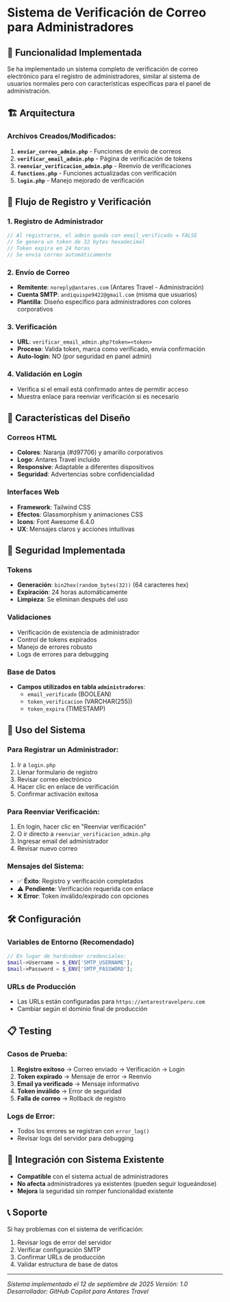 # Sistema de Verificación de Correo para Administradores

## 📧 Funcionalidad Implementada

Se ha implementado un sistema completo de verificación de correo electrónico para el registro de administradores, similar al sistema de usuarios normales pero con características específicas para el panel de administración.

## 🏗️ Arquitectura

### Archivos Creados/Modificados:

1. **`enviar_correo_admin.php`** - Funciones de envío de correos
2. **`verificar_email_admin.php`** - Página de verificación de tokens
3. **`reenviar_verificacion_admin.php`** - Reenvío de verificaciones
4. **`functions.php`** - Funciones actualizadas con verificación
5. **`login.php`** - Manejo mejorado de verificación

## 🔄 Flujo de Registro y Verificación

### 1. Registro de Administrador

```php
// Al registrarse, el admin queda con email_verificado = FALSE
// Se genera un token de 32 bytes hexadecimal
// Token expira en 24 horas
// Se envía correo automáticamente
```

### 2. Envío de Correo

- **Remitente**: `noreply@antares.com` (Antares Travel - Administración)
- **Cuenta SMTP**: `andiquispe9422@gmail.com` (misma que usuarios)
- **Plantilla**: Diseño específico para administradores con colores corporativos

### 3. Verificación

- **URL**: `verificar_email_admin.php?token=<token>`
- **Proceso**: Valida token, marca como verificado, envía confirmación
- **Auto-login**: NO (por seguridad en panel admin)

### 4. Validación en Login

- Verifica si el email está confirmado antes de permitir acceso
- Muestra enlace para reenviar verificación si es necesario

## 🎨 Características del Diseño

### Correos HTML

- **Colores**: Naranja (#d97706) y amarillo corporativos
- **Logo**: Antares Travel incluido
- **Responsive**: Adaptable a diferentes dispositivos
- **Seguridad**: Advertencias sobre confidencialidad

### Interfaces Web

- **Framework**: Tailwind CSS
- **Efectos**: Glassmorphism y animaciones CSS
- **Icons**: Font Awesome 6.4.0
- **UX**: Mensajes claros y acciones intuitivas

## 🔐 Seguridad Implementada

### Tokens

- **Generación**: `bin2hex(random_bytes(32))` (64 caracteres hex)
- **Expiración**: 24 horas automáticamente
- **Limpieza**: Se eliminan después del uso

### Validaciones

- Verificación de existencia de administrador
- Control de tokens expirados
- Manejo de errores robusto
- Logs de errores para debugging

### Base de Datos

- **Campos utilizados en tabla `administradores`**:
  - `email_verificado` (BOOLEAN)
  - `token_verificacion` (VARCHAR(255))
  - `token_expira` (TIMESTAMP)

## 🚀 Uso del Sistema

### Para Registrar un Administrador:

1. Ir a `login.php`
2. Llenar formulario de registro
3. Revisar correo electrónico
4. Hacer clic en enlace de verificación
5. Confirmar activación exitosa

### Para Reenviar Verificación:

1. En login, hacer clic en "Reenviar verificación"
2. O ir directo a `reenviar_verificacion_admin.php`
3. Ingresar email del administrador
4. Revisar nuevo correo

### Mensajes del Sistema:

- ✅ **Éxito**: Registro y verificación completados
- ⚠️ **Pendiente**: Verificación requerida con enlace
- ❌ **Error**: Token inválido/expirado con opciones

## 🛠️ Configuración

### Variables de Entorno (Recomendado)

```php
// En lugar de hardcodear credenciales:
$mail->Username = $_ENV['SMTP_USERNAME'];
$mail->Password = $_ENV['SMTP_PASSWORD'];
```

### URLs de Producción

- Las URLs están configuradas para `https://antarestravelperu.com`
- Cambiar según el dominio final de producción

## 📋 Testing

### Casos de Prueba:

1. **Registro exitoso** → Correo enviado → Verificación → Login
2. **Token expirado** → Mensaje de error → Reenvío
3. **Email ya verificado** → Mensaje informativo
4. **Token inválido** → Error de seguridad
5. **Falla de correo** → Rollback de registro

### Logs de Error:

- Todos los errores se registran con `error_log()`
- Revisar logs del servidor para debugging

## 🔄 Integración con Sistema Existente

- **Compatible** con el sistema actual de administradores
- **No afecta** administradores ya existentes (pueden seguir logueándose)
- **Mejora** la seguridad sin romper funcionalidad existente

## 📞 Soporte

Si hay problemas con el sistema de verificación:

1. Revisar logs de error del servidor
2. Verificar configuración SMTP
3. Confirmar URLs de producción
4. Validar estructura de base de datos

---

_Sistema implementado el 12 de septiembre de 2025_
_Versión: 1.0_
_Desarrollador: GitHub Copilot para Antares Travel_
